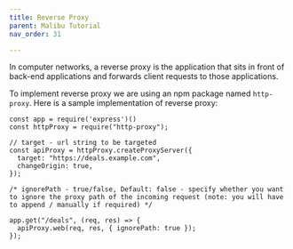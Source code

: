 ```yaml
---
title: Reverse Proxy
parent: Malibu Tutorial
nav_order: 31

---
```


In computer networks, a reverse proxy is the application that sits in front of back-end applications and forwards client requests to those applications.

To implement reverse proxy we are using an npm package named `http-proxy`. Here is a sample implementation of reverse proxy:

```
const app = require('express')()
const httpProxy = require("http-proxy");

// target - url string to be targeted
const apiProxy = httpProxy.createProxyServer({
  target: "https://deals.example.com",
  changeOrigin: true,
});

/* ignorePath - true/false, Default: false - specify whether you want to ignore the proxy path of the incoming request (note: you will have to append / manually if required) */

app.get("/deals", (req, res) => {
  apiProxy.web(req, res, { ignorePath: true });
});

```
